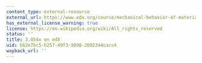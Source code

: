 ```yaml
---
content_type: external-resource
external_url: https://www.edx.org/course/mechanical-behavior-of-materials-part-1-linear-ela
has_external_license_warning: true
license: https://en.wikipedia.org/wiki/All_rights_reserved
status: ''
title: 3.054x on edX
uid: bb2e7bc5-b257-49f3-9898-2092344cacc4
wayback_url: ''
---
```


